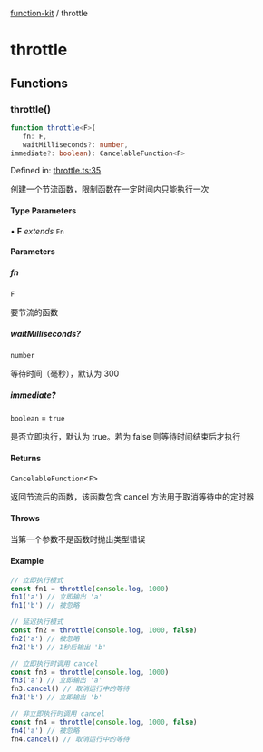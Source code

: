 [function-kit](index.md) / throttle

# throttle

## Functions

### throttle()

```ts
function throttle<F>(
   fn: F, 
   waitMilliseconds?: number, 
immediate?: boolean): CancelableFunction<F>
```

Defined in: [throttle.ts:35](https://github.com/Xaviw/function-kit/blob/84d58cf5bffabbabf64b9123683e107f26af04ae/src/throttle.ts#L35)

创建一个节流函数，限制函数在一定时间内只能执行一次

#### Type Parameters

• **F** *extends* `Fn`

#### Parameters

##### fn

`F`

要节流的函数

##### waitMilliseconds?

`number`

等待时间（毫秒），默认为 300

##### immediate?

`boolean` = `true`

是否立即执行，默认为 true。若为 false 则等待时间结束后才执行

#### Returns

`CancelableFunction`\<`F`\>

返回节流后的函数，该函数包含 cancel 方法用于取消等待中的定时器

#### Throws

当第一个参数不是函数时抛出类型错误

#### Example

```ts
// 立即执行模式
const fn1 = throttle(console.log, 1000)
fn1('a') // 立即输出 'a'
fn1('b') // 被忽略

// 延迟执行模式
const fn2 = throttle(console.log, 1000, false)
fn2('a') // 被忽略
fn2('b') // 1秒后输出 'b'

// 立即执行时调用 cancel
const fn3 = throttle(console.log, 1000)
fn3('a') // 立即输出 'a'
fn3.cancel() // 取消运行中的等待
fn3('b') // 立即输出 'b'

// 非立即执行时调用 cancel
const fn4 = throttle(console.log, 1000, false)
fn4('a') // 被忽略
fn4.cancel() // 取消运行中的等待
```

